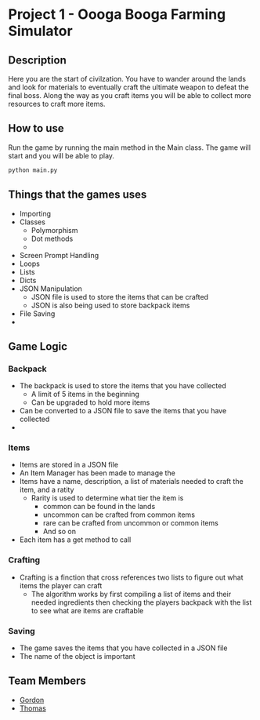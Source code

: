 # Project 1 - Oooga Booga Farming Simulator
## Description
Here you are the start of civilzation. You have to wander around the lands and look for materials to eventually craft the ultimate weapon to defeat the final boss. Along the way as you craft items you will be able to collect more resources to craft more items. 

## How to use
Run the game by running the main method in the Main class. The game will start and you will be able to play.

``` python
python main.py
```

## Things that the games uses
- Importing
- Classes
  - Polymorphism
  - Dot methods
  -  
- Screen Prompt Handling
- Loops
- Lists
- Dicts
- JSON Manipulation
  - JSON file is used to store the items that can be crafted
  - JSON is also being used to store backpack items
- File Saving
- 

## Game Logic





### Backpack 
- The backpack is used to store the items that you have collected
  - A limit of 5 items in the beginning
  - Can be upgraded to hold more items
- Can be converted to a JSON file to save the items that you have collected
- 

### Items
- Items are stored in a JSON file
- An Item Manager has been made to manage the 
- Items have a name, description, a list of materials needed to craft the item, and a ratity
  - Rarity is used to determine what tier the item is
    - common can be found in the lands
    - uncommon can be crafted from common items
    - rare can be crafted from uncommon or common items 
    - And so on
- Each item has a get method to call 

### Crafting
- Crafting is a finction that cross references two lists to figure out what items the player can craft
  - The algorithm works by first compiling a list of items and their needed ingredients then checking the players backpack with the list to see what are items are craftable
  
### Saving 
- The game saves the items that you have collected in a JSON file
- The name of the object is important

## Team Members
- [Gordon](https://github.com/Gizmofire)
- [Thomas](https://github.com/ThomasHakwins ) 


